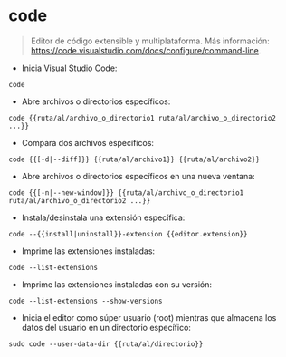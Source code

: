 # code

> Editor de código extensible y multiplataforma.
> Más información: <https://code.visualstudio.com/docs/configure/command-line>.

- Inicia Visual Studio Code:

`code`

- Abre archivos o directorios específicos:

`code {{ruta/al/archivo_o_directorio1 ruta/al/archivo_o_directorio2 ...}}`

- Compara dos archivos específicos:

`code {{[-d|--diff]}} {{ruta/al/archivo1}} {{ruta/al/archivo2}}`

- Abre archivos o directorios específicos en una nueva ventana:

`code {{[-n|--new-window]}} {{ruta/al/archivo_o_directorio1 ruta/al/archivo_o_directorio2 ...}}`

- Instala/desinstala una extensión específica:

`code --{{install|uninstall}}-extension {{editor.extension}}`

- Imprime las extensiones instaladas:

`code --list-extensions`

- Imprime las extensiones instaladas con su versión:

`code --list-extensions --show-versions`

- Inicia el editor como súper usuario (root) mientras que almacena los datos del usuario en un directorio específico:

`sudo code --user-data-dir {{ruta/al/directorio}}`
